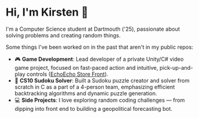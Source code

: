 # Hi, I'm Kirsten 👋

I'm a Computer Science student at Dartmouth ('25), passionate about solving problems and creating random things.

Some things I've been worked on in the past that aren't in my public repos:
- 🎮 **Game Development**: Lead developer of a private Unity/C# video game project, focused on fast-paced action and intuitive, pick-up-and-play controls ([EchoEcho Store Front](https://kirstenmayland.itch.io/echo-echo)).
- 🧩 **CS10 Sudoku Solver**: Built a Sudoku puzzle creator and solver from scratch in C as a part of a 4-person team, emphasizing efficient backtracking algorithms and dynamic puzzle generation.
- 💻 **Side Projects**: I love exploring random coding challenges — from dipping into front end to building a geopolitical forecasting bot.
